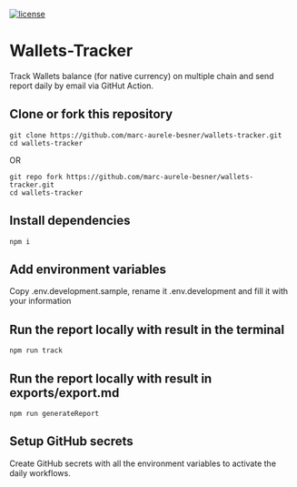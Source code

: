 [![license](https://img.shields.io/github/license/jamesisaac/react-native-background-task.svg)](https://opensource.org/licenses/MIT)

# Wallets-Tracker

Track Wallets balance (for native currency) on multiple chain and send report daily by email via GitHut Action.


## Clone or fork this repository

```
git clone https://github.com/marc-aurele-besner/wallets-tracker.git
cd wallets-tracker
```

OR

```
git repo fork https://github.com/marc-aurele-besner/wallets-tracker.git
cd wallets-tracker
```

## Install dependencies

```
npm i
```

## Add environment variables

Copy .env.development.sample, rename it .env.development and fill it with your information

## Run the report locally with result in the terminal

```
npm run track
```

## Run the report locally with result in exports/export.md

```
npm run generateReport
```

## Setup GitHub secrets

Create GitHub secrets with all the environment variables to activate the daily workflows.
